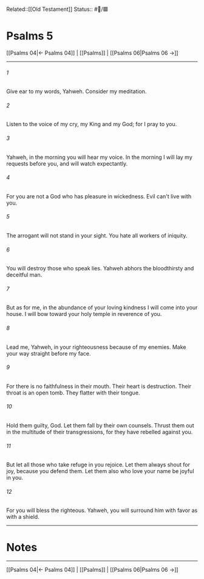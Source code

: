 Related::[[Old Testament]]
Status:: #📖/🟥
# Psalms 5

[[Psalms 04|← Psalms 04]] | [[Psalms]] | [[Psalms 06|Psalms 06 →]]
***



###### 1 
Give ear to my words, Yahweh. Consider my meditation. 

###### 2 
Listen to the voice of my cry, my King and my God; for I pray to you. 

###### 3 
Yahweh, in the morning you will hear my voice. In the morning I will lay my requests before you, and will watch expectantly. 

###### 4 
For you are not a God who has pleasure in wickedness. Evil can't live with you. 

###### 5 
The arrogant will not stand in your sight. You hate all workers of iniquity. 

###### 6 
You will destroy those who speak lies. Yahweh abhors the bloodthirsty and deceitful man. 

###### 7 
But as for me, in the abundance of your loving kindness I will come into your house. I will bow toward your holy temple in reverence of you. 

###### 8 
Lead me, Yahweh, in your righteousness because of my enemies. Make your way straight before my face. 

###### 9 
For there is no faithfulness in their mouth. Their heart is destruction. Their throat is an open tomb. They flatter with their tongue. 

###### 10 
Hold them guilty, God. Let them fall by their own counsels. Thrust them out in the multitude of their transgressions, for they have rebelled against you. 

###### 11 
But let all those who take refuge in you rejoice. Let them always shout for joy, because you defend them. Let them also who love your name be joyful in you. 

###### 12 
For you will bless the righteous. Yahweh, you will surround him with favor as with a shield.

---
# Notes


***
[[Psalms 04|← Psalms 04]] | [[Psalms]] | [[Psalms 06|Psalms 06 →]]
